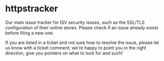 # httpstracker
Our main issue tracker for ISV security issues, such as the SSL/TLS configuration of their online stores. Please check if an issue already exists before filing a new one.

If you are listed in a ticket and not sure how to resolve the issue, please let us know with a ticket comment; we're happy to point you in the right direction, give you pointers on what to look for and such!
